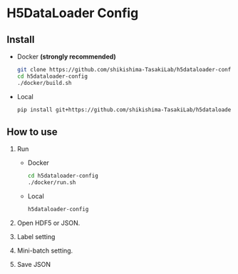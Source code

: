 # H5DataLoader Config

## Install

- Docker **(strongly recommended)**
  ```bash
  git clone https://github.com/shikishima-TasakiLab/h5dataloader-config.git
  cd h5dataloader-config
  ./docker/build.sh
  ```

- Local
  ```bash
  pip install git+https://github.com/shikishima-TasakiLab/h5dataloader-config
  ```

## How to use

1. Run

    - Docker
      ```bash
      cd h5dataloader-config
      ./docker/run.sh
      ```

    - Local
      ```bash
      h5dataloader-config
      ```

1. Open HDF5 or JSON.

1. Label setting

1. Mini-batch setting.

1. Save JSON
